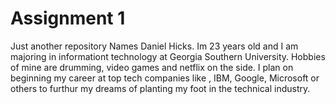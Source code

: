 # Assignment 1
Just another repository
Names Daniel Hicks. Im 23 years old and I am majoring in informationt technology at Georgia Southern University. Hobbies of mine are drumming, video games and netflix on the side. I plan on beginning my career at top tech companies like , IBM, Google, Microsoft or others to furthur my dreams of planting my foot in the technical industry. 
